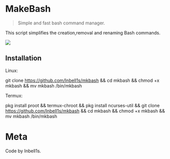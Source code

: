 # MakeBash
> Simple and fast bash command manager.

This script simplifies the creation,removal and renaming Bash commands.

![](header.png)

## Installation

Linux:

git clone https://github.com/Inbell1s/mkbash && cd mkbash && chmod +x mkbash && mv mkbash /bin/mkbash

Termux:

pkg install proot &&
termux-chroot &&
pkg install ncurses-util &&
git clone https://github.com/Inbell1s/mkbash && cd mkbash && chmod +x mkbash && mv mkbash /bin/mkbash


# Meta

Code by Inbell1s.



